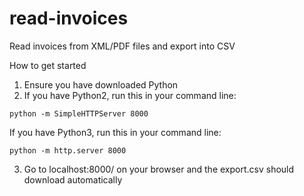 # read-invoices
Read invoices from XML/PDF files and export into CSV 

How to get started
1. Ensure you have downloaded Python 
2. If you have Python2, run this in your command line:
```
python -m SimpleHTTPServer 8000
```
If you have Python3, run this in your command line:
```
python -m http.server 8000
```
3. Go to localhost:8000/ on your browser and the export.csv should download automatically
